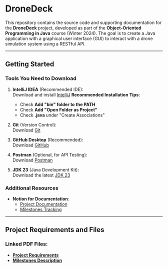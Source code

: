 # DroneDeck
This repository contains the source code and supporting documentation for the **DroneDeck** project, developed as part of the **Object-Oriented Programming in Java** course (Winter 2024). The goal is to create a Java application with a graphical user interface (GUI) to interact with a drone simulation system using a RESTful API.

---

## Getting Started

### Tools You Need to Download

1. **IntelliJ IDEA** (Recommended IDE):  
   Download and install [IntelliJ](https://www.jetbrains.com/de-de/idea/)
   **Recommended Installation Tips**:
   - Check **Add "bin" folder to the PATH**
   - Check **Add "Open Folder as Project"**
   - Check **.java** under "Create Associations"

2. **Git** (Version Control):  
   Download [Git](https://git-scm.com/downloads)

3. **GitHub Desktop** (Recommended):  
   Download [GitHub](https://github.com/apps/desktop)

4. **Postman** (Optional, for API Testing):  
   Download [Postman](https://www.postman.com/downloads/)

5. **JDK 23** (Java Development Kit):  
   Download the latest [JDK 23](https://www.oracle.com/java/technologies/javase/jdk23-archive-downloads.html)

### Additional Resources
- **Notion for Documentation**:  
  - [Project Documentation](https://www.notion.so/zakabouj/DroneDeck-Documentation-152408e5d09b80bda924f1c1dcf1beb8)  
  - [Milestones Tracking](https://www.notion.so/zakabouj/DroneDeck-Milestones-152408e5d09b800bb222fb4f9c63cec0)

---

## Project Requirements and Files

### Linked PDF Files:
- [**Project Requirements**](https://github.com/user-attachments/files/18007575/2024_winter_project_description.pdf)
- [**Milestones Description**](https://github.com/user-attachments/files/18007586/milestones.pdf)
